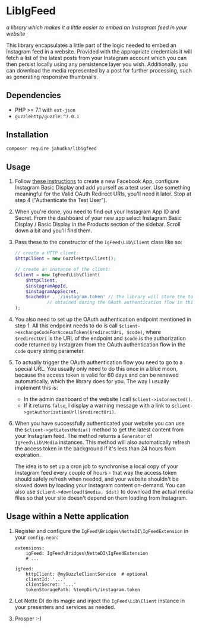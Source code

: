 # LibIgFeed

*a library which makes it a little easier to embed an Instagram feed in your website*

This library encapsulates a little part of the logic needed to embed an Instagram feed
in a website. Provided with the appropriate credentials it will fetch a list of the latest
posts from your Instagram account which you can then persist locally using any persistence
layer you wish. Additionally, you can download the media represented by a post for
further processing, such as generating responsive thumbnails.

## Dependencies
 - PHP >= 7.1 with `ext-json`
 - `guzzlehttp/guzzle`: `^7.0.1`

## Installation

```bash
composer require jahudka/libigfeed
```

## Usage

 1. Follow [these instructions](https://developers.facebook.com/docs/instagram-basic-display-api/getting-started)
    to create a new Facebook App, configure Instagram Basic Display and add yourself as a test user.
    Use something meaningful for the Valid OAuth Redirect URIs, you'll need it later.
    Stop at step 4 ("Authenticate the Test User").
    
 2. When you're done, you need to find out your Instagram App ID and Secret. From the dashboard
    of your new app select Instagram Basic Display / Basic Display in the Products section of the sidebar.
    Scroll down a bit and you'll find them.
    
 3. Pass these to the constructor of the `IgFeed\Lib\Client` class like so:
    ```php
    // create a HTTP client:
    $httpClient = new GuzzleHttp\Client();

    // create an instance of the client:
    $client = new IgFeed\Lib\Client(
        $httpClient,
        $instagramAppId,
        $instagramAppSecret,
        $cacheDir . '/instagram.token' // the library will store the token
                // obtained during the OAuth authentication flow in this file
    );
    ```

 4. You also need to set up the OAuth authentication endpoint mentioned in step 1.
    All this endpoint needs to do is call `$client->exchangeCodeForAccessToken($redirectUri, $code)`,
    where `$redirectUri` is the URL of the endpoint and `$code` is the authorization code
    returned by Instagram from the OAuth authentication flow in the `code` query string parameter.

 5. To actually trigger the OAuth authentication flow you need to go to a special
    URL. You usually only need to do this once in a blue moon, because the access
    token is valid for 60 days and can be renewed automatically, which the library
    does for you. The way I usually implement this is:
     - In the admin dashboard of the website I call `$client->isConnected()`.
     - If it returns `false`, I display a warning message with a link to
       `$client->getAuthorizationUrl($redirectUri)`.

 6. When you have successfully authenticated your website you can use the `$client->getLatestMedia()`
    method to get the latest content from your Instagram feed. The method returns a `Generator`
    of `IgFeed\Lib\Media` instances. This method will also automatically refresh
    the access token in the background if it's less than 24 hours from expiration.
    
    The idea is to set up a cron job to synchronise a local copy of your Instagram feed
    every couple of hours - that way the access token should safely refresh when needed,
    and your website shouldn't be slowed down by loading your Instagram content on-demand.
    You can also use `$client->download($media, $dst)` to download the actual media files
    so that your site doesn't depend on them loading from Instagram.

## Usage within a Nette application
 1. Register and configure the `IgFeed\Bridges\NetteDI\IgFeedExtension` in your `config.neon`:
    ```neon
    extensions:
        igFeed: IgFeed\Bridges\NetteDI\IgFeedExtension
        # ...
    
    igFeed:
        httpClient: @myGuzzleClientService  # optional
        clientId: '...'
        clientSecret: '...'
        tokenStoragePath: %tempDir%/instagram.token
    ```

 2. Let Nette DI do its magic and inject the `IgFeed\Lib\Client` instance
    in your presenters and services as needed.
 
 3. Prosper :-)
